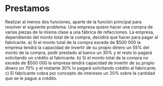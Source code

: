 # Prestamos
Realizar al menos dos funciones, aparte de la función principal para resolver el siguiente
problema.
Una empresa quiere hacer una compra de varias piezas de la misma clase a una fábrica de
refacciones. La empresa, dependiendo del monto total de la compra, decidirá qué hacer para
pagar al fabricante.
a) Si el monto total de la compra excede de $500 000 la empresa tendrá la capacidad de
invertir de su propio dinero un 55% del monto de la compra, pedir prestado al banco un 30%
y el resto lo pagará solicitando un crédito al fabricante.
b) Si el monto total de la compra no excede de $500 000 la empresa tendrá capacidad de
invertir de su propio dinero un 70% y el restante 30% lo pagará solicitando crédito al
fabricante.
c) El fabricante cobra por concepto de intereses un 20% sobre la cantidad que se le pague a
crédito.
